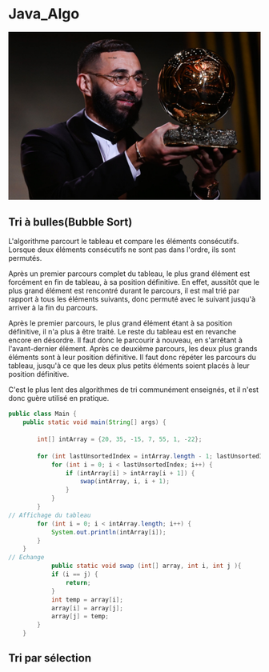 # Java_Algo
![immm](./karim_algo.jpg)
## Tri à bulles(Bubble Sort)
L'algorithme parcourt le tableau et compare les éléments consécutifs. Lorsque deux éléments consécutifs ne sont pas dans l'ordre, ils sont permutés.

Après un premier parcours complet du tableau, le plus grand élément est forcément en fin de tableau, à sa position définitive. En effet, aussitôt que le plus grand élément est rencontré durant le parcours, il est mal trié par rapport à tous les éléments suivants, donc permuté avec le suivant jusqu'à arriver à la fin du parcours.

Après le premier parcours, le plus grand élément étant à sa position définitive, il n'a plus à être traité. Le reste du tableau est en revanche encore en désordre. Il faut donc le parcourir à nouveau, en s'arrêtant à l'avant-dernier élément. Après ce deuxième parcours, les deux plus grands éléments sont à leur position définitive. Il faut donc répéter les parcours du tableau, jusqu'à ce que les deux plus petits éléments soient placés à leur position définitive.

C'est le plus lent des algorithmes de tri communément enseignés, et il n'est donc guère utilisé en pratique.
```java
public class Main {
    public static void main(String[] args) {
    
        int[] intArray = {20, 35, -15, 7, 55, 1, -22};
        
        for (int lastUnsortedIndex = intArray.length - 1; lastUnsortedIndex > 0; lastUnsortedIndex--) {
            for (int i = 0; i < lastUnsortedIndex; i++) {
                if (intArray[i] > intArray[i + 1]) {
                    swap(intArray, i, i + 1);
                }
            }
        }
// Affichage du tableau
        for (int i = 0; i < intArray.length; i++) {
            System.out.println(intArray[i]);
        }
    }
// Echange
            public static void swap (int[] array, int i, int j ){
            if (i == j) {
                return;
            }
            int temp = array[i];
            array[i] = array[j];
            array[j] = temp;
        }
    }

```

## Tri par sélection 

```java

```
